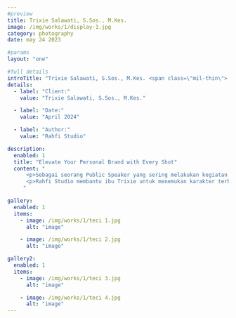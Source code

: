 ```yaml
---
#preview
title: Trixie Salawati, S.Sos., M.Kes.
image: /img/works/1/display-1.jpg
category: photography
date: may 24 2023

#params
layout: "one"

#full details
introTitle: "Trixie Salawati, S.Sos., M.Kes. <span class=\"mil-thin\">| Dosen FKM Unimus</span>"
details:
  - label: "Client:"
    value: "Trixie Salawati, S.Sos., M.Kes."

  - label: "Date:"
    value: "April 2024"

  - label: "Author:"
    value: "Rahfi Studio"

description:
  enabled: 1
  title: "Elevate Your Personal Brand with Every Shot"
  content: "
      <p>Sebagai seorang Public Speaker yang sering melakukan kegiatan promotif kesehatan di berbagai daerah, foto profil menjadi sebuah kebutuhan karena foto narasumber akan tercantum di setiap flyer acara. Sehingga ibu Trixie yang juga seorang penulis, perlu memiliki foto profil yang profesional yang mampu mencerminkan citra personalnya di hadapan calon audiens.</p>
      <p>Rahfi Studio membantu ibu Trixie untuk menemukan karakter terbaiknya. Hasilnya, sebagaimana foto-foto yang tersaji di layar anda.</p>
     "

gallery:
  enabled: 1
  items:
    - image: /img/works/1/teci 1.jpg
      alt: "image"

    - image: /img/works/1/teci 2.jpg
      alt: "image"

gallery2:
  enabled: 1
  items:
    - image: /img/works/1/teci 3.jpg
      alt: "image"

    - image: /img/works/1/teci 4.jpg
      alt: "image"
---
```

